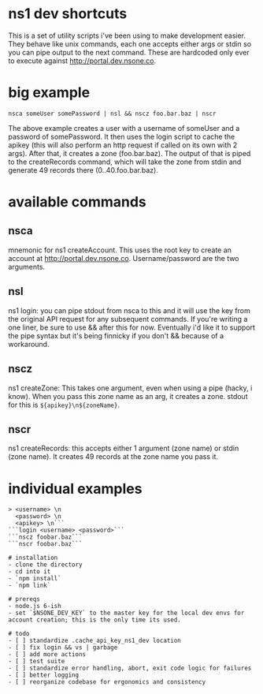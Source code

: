 # ns1 dev shortcuts
This is a set of utility scripts i've been using to make development easier. They behave like unix commands, each one accepts either args or stdin so you can pipe output to the next command. These are hardcoded only ever to execute against http://portal.dev.nsone.co.

# big example
`nsca someUser somePassword | nsl && nscz foo.bar.baz | nscr`

The above example creates a user with a username of someUser and a password of somePassword. It then uses the login script to cache the apikey (this will also perform an http request if called on its own with 2 args). After that, it creates a zone (foo.bar.baz). The output of that is piped to the createRecords command, which will take the zone from stdin and generate 49 records there (0..40.foo.bar.baz).

# available commands
## nsca
mnemonic for ns1 createAccount. This uses the root key to create an account at http://portal.dev.nsone.co. Username/password are the two arguments.

## nsl
ns1 login: you can pipe stdout from nsca to this and it will use the key from the original API request for any subsequent commands. If you're writing a one liner, be sure to use && after this for now. Eventually i'd like it to support the pipe syntax but it's being finnicky if you don't && because of a workaround.

## nscz
ns1 createZone: This takes one argument, even when using a pipe (hacky, i know). When you pass this zone name as an arg, it creates a zone. stdout for this is `${apikey}\n${zoneName}`.

## nscr
ns1 createRecords: this accepts either 1 argument (zone name) or stdin (zone name). It creates 49 records at the zone name you pass it. 

# individual examples
```nsca <username> <password>
> <username> \n
  <password> \n
  <apikey> \n```
```login <username> <password>```
```nscz foobar.baz```
```nscr foobar.baz```

# installation
- clone the directory
- cd into it
- `npm install`
- `npm link`

# prereqs
- node.js 6-ish
- set `$NSONE_DEV_KEY` to the master key for the local dev envs for account creation; this is the only time its used.

# todo
- [ ] standardize .cache_api_key_ns1_dev location
- [ ] fix login && vs | garbage
- [ ] add more actions
- [ ] test suite
- [ ] standardize error handling, abort, exit code logic for failures 
- [ ] better logging
- [ ] reorganize codebase for ergonomics and consistency